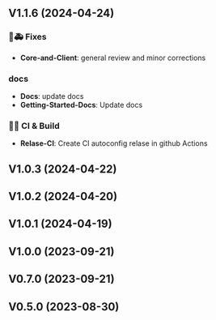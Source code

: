 ## V1.1.6 (2024-04-24)

### 🐛🚑️ Fixes

- **Core-and-Client**: general review and minor corrections

### docs

- **Docs**: update docs
- **Getting-Started-Docs**: Update docs

### 💚👷 CI & Build

- **Relase-CI**: Create CI autoconfig relase in github Actions

## V1.0.3 (2024-04-22)

## V1.0.2 (2024-04-20)

## V1.0.1 (2024-04-19)

## V1.0.0 (2023-09-21)

## V0.7.0 (2023-09-21)

## V0.5.0 (2023-08-30)
